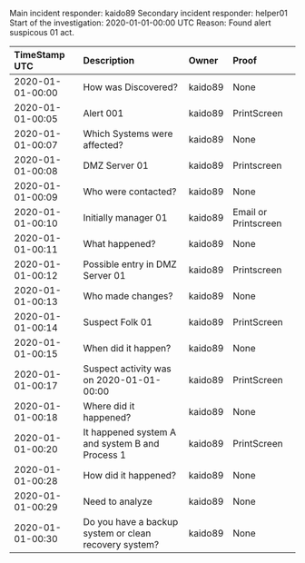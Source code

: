 Main incident responder: kaido89
Secondary incident responder: helper01
Start of the investigation: 2020-01-01-00:00 UTC
Reason: Found alert suspicous 01 act.

| TimeStamp UTC  | Description | Owner          | Proof |
| :------------- | :---------  | :------------- | :------------- |
| 2020-01-01-00:00  | How was Discovered? | kaido89 | None |
| 2020-01-01-00:05  | Alert 001  | kaido89 | PrintScreen |
| 2020-01-01-00:07  | Which Systems were affected? | kaido89 | None |
| 2020-01-01-00:08  | DMZ Server 01 | kaido89 | Printscreen|
| 2020-01-01-00:09  | Who were contacted? | kaido89 | None |
| 2020-01-01-00:10  | Initially manager 01 | kaido89 | Email or Printscreen |
| 2020-01-01-00:11  | What happened? | kaido89 | None |
| 2020-01-01-00:12  | Possible entry in DMZ Server 01 | kaido89 | Printscreen |
| 2020-01-01-00:13  | Who made changes? | kaido89 | None |
| 2020-01-01-00:14  | Suspect Folk 01 | kaido89 | PrintScreen |
| 2020-01-01-00:15  | When did it happen? | kaido89 | None |
| 2020-01-01-00:17  | Suspect activity was on 2020-01-01-00:00 | kaido89 | PrintScreen |
| 2020-01-01-00:18  | Where did it happened? | kaido89 | None |
| 2020-01-01-00:20  | It happened system A and system B and Process 1  | kaido89 | PrintScreen |
| 2020-01-01-00:28  | How did it happened? | kaido89 | None |
| 2020-01-01-00:29  | Need to analyze | kaido89 | None |
| 2020-01-01-00:30  | Do you have a backup system or clean recovery system? | kaido89 | None |
